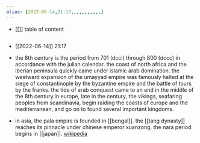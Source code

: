 ```yaml
---
alias: [2022-06-14,21:17,,,,,,,,,,,]
---
```

- [[]]
table of content
```toc
```

- [[2022-06-14]] 21:17
- the 8th century is the period from 701 (dcci) through 800 (dccc) in accordance with the julian calendar. the coast of north africa and the iberian peninsula quickly came under islamic arab domination. the westward expansion of the umayyad empire was famously halted at the siege of constantinople by the byzantine empire and the battle of tours by the franks. the tide of arab conquest came to an end in the middle of the 8th century.in europe, late in the century, the vikings, seafaring peoples from scandinavia, begin raiding the coasts of europe and the mediterranean, and go on to found several important kingdoms.

- in asia, the pala empire is founded in [[bengal]].  the [[tang dynasty]] reaches its pinnacle under chinese emperor xuanzong.  the nara period begins in [[japan]].
[wikipedia](https://en.wikipedia.org/wiki/8th%20century)